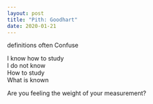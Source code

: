 ```yaml
---
layout: post
title: "Pith: Goodhart"
date: 2020-01-21
---
```


definitions often Confuse  


I know how to study  
I do not know  
How to study  
What is known  


Are you feeling the weight of your measurement?
